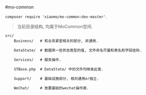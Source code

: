 #mo-common

`composer require 'xiaomo/mo-common:dev-master'`.  

> 当前目录结构, 均属于MoCommon空间.

```
src/  
    Business/   # 和业务紧密相关的部分, 非通用.  

    DataState/  # 数据库一些状态类型的值, 文件命名尽量和表名和字段挂钩.  

    Services/   # 服务操作.  

    STBase.php  # DataState/ 中的文件均继承此类.  

    Support/    # 基础设施部分, 相对通用or独立.  

    WeChat/     # 放置基础的wechat操作类.  

```
